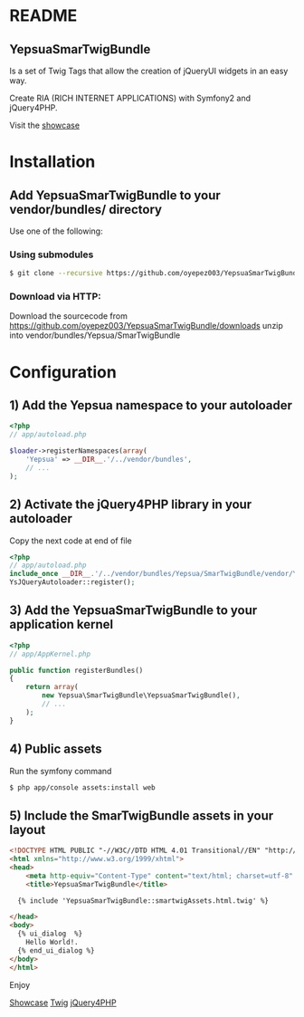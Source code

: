 README
======

YepsuaSmarTwigBundle
--------------------

Is a set of Twig Tags that allow the creation of jQueryUI widgets in an easy way.

Create RIA (RICH INTERNET APPLICATIONS) with Symfony2 and jQuery4PHP.

Visit the [showcase](http://smartwig.yepsua.com/web/)

# Installation

## Add YepsuaSmarTwigBundle to your vendor/bundles/ directory

Use one of the following:

### Using submodules

``` bash
$ git clone --recursive https://github.com/oyepez003/YepsuaSmarTwigBundle.git vendor/bundles/Yepsua/SmarTwigBundle
```

### Download via HTTP:

Download the sourcecode from https://github.com/oyepez003/YepsuaSmarTwigBundle/downloads
unzip into vendor/bundles/Yepsua/SmarTwigBundle


# Configuration

## 1) Add the Yepsua namespace to your autoloader

``` php
<?php
// app/autoload.php

$loader->registerNamespaces(array(
    'Yepsua' => __DIR__.'/../vendor/bundles',
    // ...
);
```

## 2) Activate the jQuery4PHP library in your autoloader

Copy the next code at end of file

``` php
<?php
// app/autoload.php
include_once __DIR__.'/../vendor/bundles/Yepsua/SmarTwigBundle/vendor/YepSua/Labs/RIA/jQuery4PHP/YsJQueryAutoloader.php';
YsJQueryAutoloader::register();
```

## 3) Add the YepsuaSmarTwigBundle to your application kernel

``` php
<?php
// app/AppKernel.php

public function registerBundles()
{
    return array(
        new Yepsua\SmarTwigBundle\YepsuaSmarTwigBundle(),
        // ...
    );
}
```

## 4) Public assets

Run the symfony command

``` bash
$ php app/console assets:install web
```

## 5) Include the SmarTwigBundle assets in your layout

``` html
<!DOCTYPE HTML PUBLIC "-//W3C//DTD HTML 4.01 Transitional//EN" "http://www.w3.org/TR/html4/loose.dtd">
<html xmlns="http://www.w3.org/1999/xhtml">
<head>
	<meta http-equiv="Content-Type" content="text/html; charset=utf-8" />
	<title>YepsuaSmarTwigBundle</title>

  {% include 'YepsuaSmarTwigBundle::smartwigAssets.html.twig' %}

</head>
<body>
  {% ui_dialog  %}
    Hello World!.
  {% end_ui_dialog %}
</body>
</html>
```


Enjoy

[Showcase](http://smartwig.yepsua.com/web/)
[Twig](http://www.twig-project.org/)
[jQuery4PHP](http://jquery4php.sourceforge.net/)